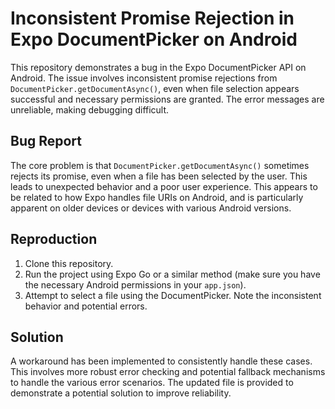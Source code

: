 # Inconsistent Promise Rejection in Expo DocumentPicker on Android

This repository demonstrates a bug in the Expo DocumentPicker API on Android.  The issue involves inconsistent promise rejections from `DocumentPicker.getDocumentAsync()`, even when file selection appears successful and necessary permissions are granted.  The error messages are unreliable, making debugging difficult.

## Bug Report

The core problem is that `DocumentPicker.getDocumentAsync()` sometimes rejects its promise, even when a file has been selected by the user.  This leads to unexpected behavior and a poor user experience. This appears to be related to how Expo handles file URIs on Android, and is particularly apparent on older devices or devices with various Android versions.

## Reproduction

1. Clone this repository.
2. Run the project using Expo Go or a similar method (make sure you have the necessary Android permissions in your `app.json`).
3. Attempt to select a file using the DocumentPicker. Note the inconsistent behavior and potential errors.

## Solution

A workaround has been implemented to consistently handle these cases.  This involves more robust error checking and potential fallback mechanisms to handle the various error scenarios.  The updated file is provided to demonstrate a potential solution to improve reliability.
